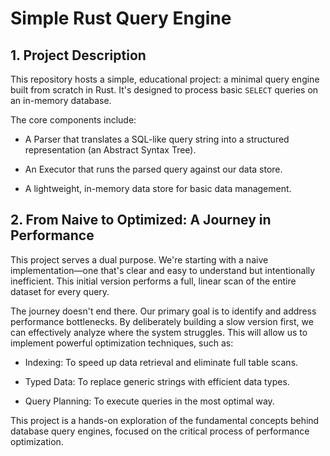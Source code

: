 # Simple Rust Query Engine

## 1. Project Description
This repository hosts a simple, educational project: a minimal query engine built from scratch in Rust. It's designed to process basic `SELECT` queries on an in-memory database.

The core components include:

- A Parser that translates a SQL-like query string into a structured representation (an Abstract Syntax Tree).

- An Executor that runs the parsed query against our data store.

- A lightweight, in-memory data store for basic data management.

## 2. From Naive to Optimized: A Journey in Performance
This project serves a dual purpose. We're starting with a naive implementation—one that's clear and easy to understand but intentionally inefficient. This initial version performs a full, linear scan of the entire dataset for every query.

The journey doesn't end there. Our primary goal is to identify and address performance bottlenecks. By deliberately building a slow version first, we can effectively analyze where the system struggles. This will allow us to implement powerful optimization techniques, such as:

- Indexing: To speed up data retrieval and eliminate full table scans.

- Typed Data: To replace generic strings with efficient data types.

- Query Planning: To execute queries in the most optimal way.

This project is a hands-on exploration of the fundamental concepts behind database query engines, focused on the critical process of performance optimization.